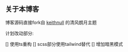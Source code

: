 ## 关于本博客

博客源码直接fork自 [keithnull](https://github.com/keithnull/gatsby-starter-breeze) 的清风朗月主题

计划改动部分:

[] 使用ts重构
[] scss部分使用tailwind替代
[] 增加暗黑模式
